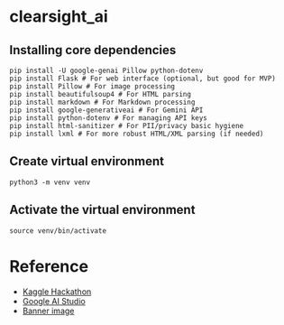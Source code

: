 # clearsight_ai

## Installing core dependencies
```
pip install -U google-genai Pillow python-dotenv
pip install Flask # For web interface (optional, but good for MVP)
pip install Pillow # For image processing
pip install beautifulsoup4 # For HTML parsing
pip install markdown # For Markdown processing
pip install google-generativeai # For Gemini API
pip install python-dotenv # For managing API keys
pip install html-sanitizer # For PII/privacy basic hygiene
pip install lxml # For more robust HTML/XML parsing (if needed)
```
## Create virtual environment
```
python3 -m venv venv
```

## Activate the virtual environment
```
source venv/bin/activate
```



# Reference
- [Kaggle Hackathon](https://www.kaggle.com/competitions/banana)
- [Google AI Studio](https://aistudio.google.com/prompts/new_chat?model=gemini-2.5-flash-preview-image)
- [Banner image](https://share.google/images/tNDGrbYm99latoBoT)

